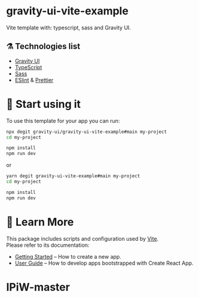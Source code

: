 # gravity-ui-vite-example

Vite template with: typescript, sass and Gravity UI.

## ⚗️ Technologies list

- [Gravity UI](https://gravity-ui.com/)
- [TypeScript](https://www.typescriptlang.org/)
- [Sass](https://sass-lang.com/)
- [ESlint](https://eslint.org/) & [Prettier](https://prettier.io/)

# 🚀 Start using it

To use this template for your app you can run:

```sh
npx degit gravity-ui/gravity-ui-vite-example#main my-project
cd my-project

npm install
npm run dev
```

or

```sh
yarn degit gravity-ui-vite-example#main my-project
cd my-project

npm install
npm run dev
```

# 📖 Learn More

This package includes scripts and configuration used by [Vite](https://vitejs.dev/).\
Please refer to its documentation:

- [Getting Started](https://vitejs.dev/guide/) – How to create a new app.
- [User Guide](https://vitejs.dev/) – How to develop apps bootstrapped with Create React App.
# IPiW-master

